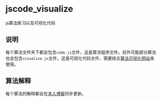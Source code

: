 # jscode_visualize
js算法练习以及可视化代码
## 说明
每个算法文件夹下都会包含`code.js`文件，这是算法程序文件。另外可能部分算法也会包含`visualize.js`文件，这是可视化代码文件，需要结合[算法可视化网站](https://algorithm-visualizer.org/)来使用。
## 算法解释
每个算法的解释都会在[本人博客](https://www.dogalist.cn/)同步更新。